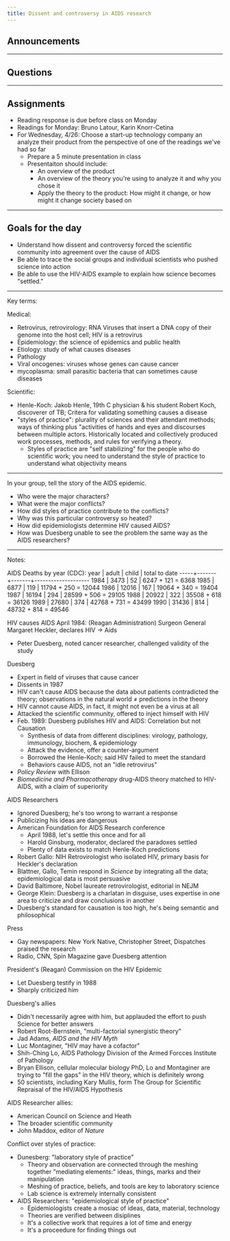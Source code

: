 ```yaml
---
title: Dissent and controversy in AIDS research
---
```


## Announcements

---

## Questions

---

## Assignments

* Reading response is due before class on Monday
* Readings for Monday: Bruno Latour, Karin Knorr-Cetina
* For Wednesday, 4/26: Choose a start-up technology company an analyze their product from the perspective of one of the readings we've had so far
  * Prepare a 5 minute presentation in class
  * Presentaiton should include:
    * An overview of the product
    * An overview of the theory you're using to analyze it and why you chose it
    * Apply the theory to the product: How might it change, or how might it change society based on 

---

## Goals for the day

* Understand how dissent and controversy forced the scientific community into agreement over the cause of AIDS
* Be able to trace the social groups and individual scientists who pushed science into action
* Be able to use the HIV-AIDS example to explain how science becomes "settled."

---

Key terms:

Medical:
* Retrovirus, retrovirology: RNA Viruses that insert a DNA copy of their genome into the host cell; HIV is a retrovirus
* Epidemiology: the science of epidemics and public health
* Etiology: study of what causes diseases
* Pathology
* Viral oncogenes: viruses whose genes can cause cancer
* mycoplasma: small parasitic bacteria that can sometimes cause diseases

Scientific:
* Henle-Koch: Jakob Henle, 19th C physician & his student Robert Koch, discoverer of TB; Critera for validating something causes a disease
* "styles of practice": plurality of sciences and their attendant methods; ways of thinking plus "activities of hands and eyes and discourses between multiple actors. Historically located and collectively produced work processes, methods, and rules for verifying a theory.
  * Styles of practice are "self stabilizing" for the people who do scientific work; you need to understand the style of practice to understand what objectivity means

---

In your group, tell the story of the AIDS epidemic. 
* Who were the major characters?
* What were the major conflicts?
* How did styles of practice contribute to the conflicts?
* Why was this particular controversy so heated?
* How did epidemiologists determine HIV caused AIDS?
* How was Duesberg unable to see the problem the same way as the AIDS researchers?

---
Notes:

AIDS Deaths by year (CDC):
year | adult | child | total to date
-----+-------+-------+--------------------
1984 | 3473  | 52    | 6247 + 121  = 6368
1985 | 6877  | 119   | 11794 + 250 = 12044
1986 | 12016 | 167   | 19064 + 340 = 19404
1987 | 16194 | 294   | 28599 + 506 = 29105
1988 | 20922 | 322   | 35508 + 618 = 36126
1989 | 27680 | 374   | 42768 + 731 = 43499
1990 | 31436 | 814   | 48732 + 814 = 49546

HIV causes AIDS
April 1984: (Reagan Administration) Surgeon General Margaret Heckler, declares HIV -> Aids
* Peter Duesberg, noted cancer researcher, challenged validity of the study

Duesberg
* Expert in field of viruses that cause cancer
* Dissents in 1987
* HIV can't cause AIDS because the data about patients contradicted the theory; observations in the natural world ≠ predictions in the theory
* HIV cannot cause AIDS, in fact, it might not even be a virus at all
* Attacked the scientific community, offered to inject himself with HIV
* Feb. 1989: Duesberg publishes HIV and AIDS: Correlation but not Causation
  * Synthesis of data from different disciplines: virology, pathology, immunology, biochem, & epidemiology
  * Attack the evidence, offer a counter-argument
  * Borrowed the Henle-Koch; said HIV failed to meet the standard
  * Behaviors cause AIDS, not an "idle retrovirus"
* _Policy Review_ with Ellison
* _Biomedicine and Pharmacotherapy_ drug-AIDS theory matched to HIV-AIDS, with a claim of superiority

AIDS Researchers
* Ignored Duesberg; he's too wrong to warrant a response
* Publicizing his ideas are dangerous
* American Foundation for AIDS Research conference
  * April 1988, let's settle this once and for all
  * Harold Ginsburg, moderator, declared the paradoxes settled
  * Plenty of data exists to match Henle-Koch predictions
* Robert Gallo: NIH Retrovirologist who isolated HIV, primary basis for Heckler's declaration
* Blattner, Gallo, Temin respond in _Science_ by integrating all the data; epidemiological data is most persuasive
* David Baltimore, Nobel laureate retrovirologist, editorial in NEJM
* George Klein: Duesberg is a charlatan in disguise, uses expertise in one area to criticize and draw conclusions in another
* Duesberg's standard for causation is too high, he's being semantic and philosophical

Press
* Gay newspapers: New York Native, Christopher Street, Dispatches praised the research
* Radio, CNN, Spin Magazine gave Duesberg attention

President's (Reagan) Commission on the HIV Epidemic
* Let Duesberg testify in 1988
* Sharply criticized him

Duesberg's allies
* Didn't necessarily agree with him, but applauded the effort to push Science for better answers
* Robert Root-Bernstein, "multi-factorial synergistic theory"
* Jad Adams, _AIDS and the HIV Myth_
* Luc Montaginer, "HIV may have a cofactor"
* Shih-Ching Lo, AIDS Pathology Division of the Armed Forcces Institute of Pathology
* Bryan Ellison, cellular molecular biology PhD, Lo and Montaginer are trying to "fill the gaps" in the HIV theory, which is definitely wrong
* 50 scientists, including Kary Mullis, form The Group for Scientific Repraisal of the HIV/AIDS Hypothesis

AIDS Researcher allies:
* American Council on Science and Heath
* The broader scientific community
* John Maddox, editor of _Nature_

Conflict over styles of practice:

* Dunesberg: "laboratory style of practice"
    * Theory and observation are connected through the meshing together "mediating elements:" ideas, things, marks and their manipulation
    * Meshing of practice, beliefs, and tools are key to laboratory science
    * Lab science is extremely internally consistent
* AIDS Researchers: "epidemiological style of practice"
    * Epidemiologists create a mosiac of ideas, data, material, technology
    * Theories are verified between disiplines
    * It's a collective work that requires a lot of time and energy
    * It's a proceedure for finding things out 
